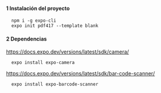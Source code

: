 #### 1 Instalación del proyecto
```
  npm i -g expo-cli
  expo init pdf417 --template blank
```

#### 2 Dependencias

https://docs.expo.dev/versions/latest/sdk/camera/
```
  expo install expo-camera
```

https://docs.expo.dev/versions/latest/sdk/bar-code-scanner/
```
  expo install expo-barcode-scanner
```
